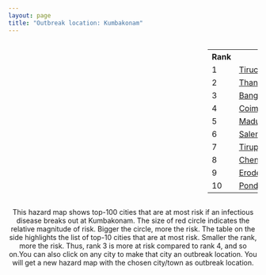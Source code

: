 ```yaml
---
layout: page
title: "Outbreak location: Kumbakonam"
---
```

<div style="width: 100%; overflow: auto;">
<div style="width: 75%; float: left;">
<div id="mapid">
<script src="https://buda-magenta.github.io/hazard_map/load_map.js"></script>

<script>
var marker_outbreak = L.marker([10.964555, 79.371730],{"autoPan": true}).addTo(map); marker_outbreak.bindTooltip("Kumbakonam").openTooltip();

var circle_1 = L.circle([10.804973, 78.687030], {"pane": "markerPane", "color": "red", "fill": true, "fillOpacity": 0.2, "fillRule": "evenodd", "lineCap": "round", "lineJoin": "round", "opacity": 1.0, "radius": 140418, "stroke": true, "weight": 3}).addTo(map);
circle_1.bindTooltip("Tiruchirappalli<br>rank: 1<br>hazard index: 0.140418")
circle_1.bindPopup('<a href="https://buda-magenta.github.io/hazard_map/Tiruchirappalli">Tiruchirappalli</a>')

var circle_2 = L.circle([10.786027, 79.138150], {"pane": "markerPane", "color": "red", "fill": true, "fillOpacity": 0.2, "fillRule": "evenodd", "lineCap": "round", "lineJoin": "round", "opacity": 1.0, "radius": 58144, "stroke": true, "weight": 3}).addTo(map);
circle_2.bindTooltip("Thanjavur<br>rank: 2<br>hazard index: 0.058145")
circle_2.bindPopup('<a href="https://buda-magenta.github.io/hazard_map/Thanjavur">Thanjavur</a>')

var circle_3 = L.circle([12.979120, 77.591300], {"pane": "markerPane", "color": "red", "fill": true, "fillOpacity": 0.2, "fillRule": "evenodd", "lineCap": "round", "lineJoin": "round", "opacity": 1.0, "radius": 39843, "stroke": true, "weight": 3}).addTo(map);
circle_3.bindTooltip("Bangalore<br>rank: 3<br>hazard index: 0.039844")
circle_3.bindPopup('<a href="https://buda-magenta.github.io/hazard_map/Bangalore">Bangalore</a>')

var circle_4 = L.circle([11.001812, 76.962843], {"pane": "markerPane", "color": "red", "fill": true, "fillOpacity": 0.2, "fillRule": "evenodd", "lineCap": "round", "lineJoin": "round", "opacity": 1.0, "radius": 26845, "stroke": true, "weight": 3}).addTo(map);
circle_4.bindTooltip("Coimbatore<br>rank: 4<br>hazard index: 0.026846")
circle_4.bindPopup('<a href="https://buda-magenta.github.io/hazard_map/Coimbatore">Coimbatore</a>')

var circle_5 = L.circle([9.926115, 78.114098], {"pane": "markerPane", "color": "red", "fill": true, "fillOpacity": 0.2, "fillRule": "evenodd", "lineCap": "round", "lineJoin": "round", "opacity": 1.0, "radius": 20924, "stroke": true, "weight": 3}).addTo(map);
circle_5.bindTooltip("Madurai<br>rank: 5<br>hazard index: 0.020925")
circle_5.bindPopup('<a href="https://buda-magenta.github.io/hazard_map/Madurai">Madurai</a>')

var circle_6 = L.circle([11.664300, 78.146000], {"pane": "markerPane", "color": "red", "fill": true, "fillOpacity": 0.2, "fillRule": "evenodd", "lineCap": "round", "lineJoin": "round", "opacity": 1.0, "radius": 18842, "stroke": true, "weight": 3}).addTo(map);
circle_6.bindTooltip("Salem<br>rank: 6<br>hazard index: 0.018843")
circle_6.bindPopup('<a href="https://buda-magenta.github.io/hazard_map/Salem">Salem</a>')

var circle_7 = L.circle([11.101781, 77.345192], {"pane": "markerPane", "color": "red", "fill": true, "fillOpacity": 0.2, "fillRule": "evenodd", "lineCap": "round", "lineJoin": "round", "opacity": 1.0, "radius": 11243, "stroke": true, "weight": 3}).addTo(map);
circle_7.bindTooltip("Tiruppur<br>rank: 7<br>hazard index: 0.011243")
circle_7.bindPopup('<a href="https://buda-magenta.github.io/hazard_map/Tiruppur">Tiruppur</a>')

var circle_8 = L.circle([13.083694, 80.270186], {"pane": "markerPane", "color": "red", "fill": true, "fillOpacity": 0.2, "fillRule": "evenodd", "lineCap": "round", "lineJoin": "round", "opacity": 1.0, "radius": 7844, "stroke": true, "weight": 3}).addTo(map);
circle_8.bindTooltip("Chennai<br>rank: 8<br>hazard index: 0.007845")
circle_8.bindPopup('<a href="https://buda-magenta.github.io/hazard_map/Chennai">Chennai</a>')

var circle_9 = L.circle([11.369204, 77.676627], {"pane": "markerPane", "color": "red", "fill": true, "fillOpacity": 0.2, "fillRule": "evenodd", "lineCap": "round", "lineJoin": "round", "opacity": 1.0, "radius": 7528, "stroke": true, "weight": 3}).addTo(map);
circle_9.bindTooltip("Erode<br>rank: 9<br>hazard index: 0.007528")
circle_9.bindPopup('<a href="https://buda-magenta.github.io/hazard_map/Erode">Erode</a>')

var circle_10 = L.circle([10.915649, 79.806949], {"pane": "markerPane", "color": "red", "fill": true, "fillOpacity": 0.2, "fillRule": "evenodd", "lineCap": "round", "lineJoin": "round", "opacity": 1.0, "radius": 5492, "stroke": true, "weight": 3}).addTo(map);
circle_10.bindTooltip("Pondicherry<br>rank: 10<br>hazard index: 0.005493")
circle_10.bindPopup('<a href="https://buda-magenta.github.io/hazard_map/Pondicherry">Pondicherry</a>')

var circle_11 = L.circle([11.715950, 79.767053], {"pane": "markerPane", "color": "red", "fill": true, "fillOpacity": 0.2, "fillRule": "evenodd", "lineCap": "round", "lineJoin": "round", "opacity": 1.0, "radius": 5006, "stroke": true, "weight": 3}).addTo(map);
circle_11.bindTooltip("Cuddalore Port<br>rank: 11<br>hazard index: 0.005006")
circle_11.bindPopup('<a href="https://buda-magenta.github.io/hazard_map/Cuddalore_Port">Cuddalore Port</a>')

var circle_12 = L.circle([10.805628, 79.824660], {"pane": "markerPane", "color": "red", "fill": true, "fillOpacity": 0.2, "fillRule": "evenodd", "lineCap": "round", "lineJoin": "round", "opacity": 1.0, "radius": 4293, "stroke": true, "weight": 3}).addTo(map);
circle_12.bindTooltip("Nagapattinam<br>rank: 12<br>hazard index: 0.004293")
circle_12.bindPopup('<a href="https://buda-magenta.github.io/hazard_map/Nagapattinam">Nagapattinam</a>')

var circle_13 = L.circle([10.330330, 78.067398], {"pane": "markerPane", "color": "red", "fill": true, "fillOpacity": 0.2, "fillRule": "evenodd", "lineCap": "round", "lineJoin": "round", "opacity": 1.0, "radius": 4264, "stroke": true, "weight": 3}).addTo(map);
circle_13.bindTooltip("Dindigul<br>rank: 13<br>hazard index: 0.004264")
circle_13.bindPopup('<a href="https://buda-magenta.github.io/hazard_map/Dindigul">Dindigul</a>')

var circle_14 = L.circle([12.305183, 76.655361], {"pane": "markerPane", "color": "red", "fill": true, "fillOpacity": 0.2, "fillRule": "evenodd", "lineCap": "round", "lineJoin": "round", "opacity": 1.0, "radius": 4196, "stroke": true, "weight": 3}).addTo(map);
circle_14.bindTooltip("Mysore<br>rank: 14<br>hazard index: 0.004196")
circle_14.bindPopup('<a href="https://buda-magenta.github.io/hazard_map/Mysore">Mysore</a>')

var circle_15 = L.circle([12.227213, 79.070156], {"pane": "markerPane", "color": "red", "fill": true, "fillOpacity": 0.2, "fillRule": "evenodd", "lineCap": "round", "lineJoin": "round", "opacity": 1.0, "radius": 3244, "stroke": true, "weight": 3}).addTo(map);
circle_15.bindTooltip("Tiruvannamalai<br>rank: 15<br>hazard index: 0.003245")
circle_15.bindPopup('<a href="https://buda-magenta.github.io/hazard_map/Tiruvannamalai">Tiruvannamalai</a>')

var circle_16 = L.circle([10.044512, 78.743363], {"pane": "markerPane", "color": "red", "fill": true, "fillOpacity": 0.2, "fillRule": "evenodd", "lineCap": "round", "lineJoin": "round", "opacity": 1.0, "radius": 3228, "stroke": true, "weight": 3}).addTo(map);
circle_16.bindTooltip("Karaikkudi<br>rank: 16<br>hazard index: 0.003228")
circle_16.bindPopup('<a href="https://buda-magenta.github.io/hazard_map/Karaikkudi">Karaikkudi</a>')

var circle_17 = L.circle([10.500000, 78.833333], {"pane": "markerPane", "color": "red", "fill": true, "fillOpacity": 0.2, "fillRule": "evenodd", "lineCap": "round", "lineJoin": "round", "opacity": 1.0, "radius": 2570, "stroke": true, "weight": 3}).addTo(map);
circle_17.bindTooltip("Pudukkottai<br>rank: 17<br>hazard index: 0.002571")
circle_17.bindPopup('<a href="https://buda-magenta.github.io/hazard_map/Pudukkottai">Pudukkottai</a>')

var circle_18 = L.circle([8.701220, 77.579269], {"pane": "markerPane", "color": "red", "fill": true, "fillOpacity": 0.2, "fillRule": "evenodd", "lineCap": "round", "lineJoin": "round", "opacity": 1.0, "radius": 1337, "stroke": true, "weight": 3}).addTo(map);
circle_18.bindTooltip("Tirunelveli<br>rank: 18<br>hazard index: 0.001338")
circle_18.bindPopup('<a href="https://buda-magenta.github.io/hazard_map/Tirunelveli">Tirunelveli</a>')

var circle_19 = L.circle([10.346837, 78.654771], {"pane": "markerPane", "color": "red", "fill": true, "fillOpacity": 0.2, "fillRule": "evenodd", "lineCap": "round", "lineJoin": "round", "opacity": 1.0, "radius": 1310, "stroke": true, "weight": 3}).addTo(map);
circle_19.bindTooltip("Neiveli<br>rank: 19<br>hazard index: 0.001311")
circle_19.bindPopup('<a href="https://buda-magenta.github.io/hazard_map/Neiveli">Neiveli</a>')

var circle_20 = L.circle([13.631637, 79.423171], {"pane": "markerPane", "color": "red", "fill": true, "fillOpacity": 0.2, "fillRule": "evenodd", "lineCap": "round", "lineJoin": "round", "opacity": 1.0, "radius": 1286, "stroke": true, "weight": 3}).addTo(map);
circle_20.bindTooltip("Tirupati<br>rank: 20<br>hazard index: 0.001287")
circle_20.bindPopup('<a href="https://buda-magenta.github.io/hazard_map/Tirupati">Tirupati</a>')

var circle_21 = L.circle([10.525626, 76.213254], {"pane": "markerPane", "color": "red", "fill": true, "fillOpacity": 0.2, "fillRule": "evenodd", "lineCap": "round", "lineJoin": "round", "opacity": 1.0, "radius": 1025, "stroke": true, "weight": 3}).addTo(map);
circle_21.bindTooltip("Thrissur<br>rank: 21<br>hazard index: 0.001025")
circle_21.bindPopup('<a href="https://buda-magenta.github.io/hazard_map/Thrissur">Thrissur</a>')

var circle_22 = L.circle([13.340077, 77.100621], {"pane": "markerPane", "color": "red", "fill": true, "fillOpacity": 0.2, "fillRule": "evenodd", "lineCap": "round", "lineJoin": "round", "opacity": 1.0, "radius": 1018, "stroke": true, "weight": 3}).addTo(map);
circle_22.bindTooltip("Tumkur<br>rank: 22<br>hazard index: 0.001018")
circle_22.bindPopup('<a href="https://buda-magenta.github.io/hazard_map/Tumkur">Tumkur</a>')

var circle_23 = L.circle([10.787898, 76.474087], {"pane": "markerPane", "color": "red", "fill": true, "fillOpacity": 0.2, "fillRule": "evenodd", "lineCap": "round", "lineJoin": "round", "opacity": 1.0, "radius": 938, "stroke": true, "weight": 3}).addTo(map);
circle_23.bindTooltip("Palakkad<br>rank: 23<br>hazard index: 0.000939")
circle_23.bindPopup('<a href="https://buda-magenta.github.io/hazard_map/Palakkad">Palakkad</a>')

var circle_24 = L.circle([12.794811, 79.000641], {"pane": "markerPane", "color": "red", "fill": true, "fillOpacity": 0.2, "fillRule": "evenodd", "lineCap": "round", "lineJoin": "round", "opacity": 1.0, "radius": 833, "stroke": true, "weight": 3}).addTo(map);
circle_24.bindTooltip("Vellore<br>rank: 24<br>hazard index: 0.000833")
circle_24.bindPopup('<a href="https://buda-magenta.github.io/hazard_map/Vellore">Vellore</a>')

var circle_25 = L.circle([28.651718, 77.221939], {"pane": "markerPane", "color": "red", "fill": true, "fillOpacity": 0.2, "fillRule": "evenodd", "lineCap": "round", "lineJoin": "round", "opacity": 1.0, "radius": 814, "stroke": true, "weight": 3}).addTo(map);
circle_25.bindTooltip("Delhi<br>rank: 25<br>hazard index: 0.000814")
circle_25.bindPopup('<a href="https://buda-magenta.github.io/hazard_map/Delhi">Delhi</a>')

var circle_26 = L.circle([11.258608, 75.778874], {"pane": "markerPane", "color": "red", "fill": true, "fillOpacity": 0.2, "fillRule": "evenodd", "lineCap": "round", "lineJoin": "round", "opacity": 1.0, "radius": 714, "stroke": true, "weight": 3}).addTo(map);
circle_26.bindTooltip("Kozhikode<br>rank: 26<br>hazard index: 0.000715")
circle_26.bindPopup('<a href="https://buda-magenta.github.io/hazard_map/Kozhikode">Kozhikode</a>')

var circle_27 = L.circle([9.403158, 77.518264], {"pane": "markerPane", "color": "red", "fill": true, "fillOpacity": 0.2, "fillRule": "evenodd", "lineCap": "round", "lineJoin": "round", "opacity": 1.0, "radius": 703, "stroke": true, "weight": 3}).addTo(map);
circle_27.bindTooltip("Rajapalayam<br>rank: 27<br>hazard index: 0.000703")
circle_27.bindPopup('<a href="https://buda-magenta.github.io/hazard_map/Rajapalayam">Rajapalayam</a>')

var circle_28 = L.circle([19.075990, 72.877393], {"pane": "markerPane", "color": "red", "fill": true, "fillOpacity": 0.2, "fillRule": "evenodd", "lineCap": "round", "lineJoin": "round", "opacity": 1.0, "radius": 674, "stroke": true, "weight": 3}).addTo(map);
circle_28.bindTooltip("Mumbai<br>rank: 28<br>hazard index: 0.000674")
circle_28.bindPopup('<a href="https://buda-magenta.github.io/hazard_map/Mumbai">Mumbai</a>')

var circle_29 = L.circle([12.523889, 76.896196], {"pane": "markerPane", "color": "red", "fill": true, "fillOpacity": 0.2, "fillRule": "evenodd", "lineCap": "round", "lineJoin": "round", "opacity": 1.0, "radius": 651, "stroke": true, "weight": 3}).addTo(map);
circle_29.bindTooltip("Mandya<br>rank: 29<br>hazard index: 0.000651")
circle_29.bindPopup('<a href="https://buda-magenta.github.io/hazard_map/Mandya">Mandya</a>')

var circle_30 = L.circle([8.576971, 77.050125], {"pane": "markerPane", "color": "red", "fill": true, "fillOpacity": 0.2, "fillRule": "evenodd", "lineCap": "round", "lineJoin": "round", "opacity": 1.0, "radius": 642, "stroke": true, "weight": 3}).addTo(map);
circle_30.bindTooltip("Thiruvananthapuram<br>rank: 30<br>hazard index: 0.000643")
circle_30.bindPopup('<a href="https://buda-magenta.github.io/hazard_map/Thiruvananthapuram">Thiruvananthapuram</a>')

var circle_31 = L.circle([17.388786, 78.461065], {"pane": "markerPane", "color": "red", "fill": true, "fillOpacity": 0.2, "fillRule": "evenodd", "lineCap": "round", "lineJoin": "round", "opacity": 1.0, "radius": 594, "stroke": true, "weight": 3}).addTo(map);
circle_31.bindTooltip("Hyderabad<br>rank: 31<br>hazard index: 0.000595")
circle_31.bindPopup('<a href="https://buda-magenta.github.io/hazard_map/Hyderabad">Hyderabad</a>')

var circle_32 = L.circle([12.732884, 77.830948], {"pane": "markerPane", "color": "red", "fill": true, "fillOpacity": 0.2, "fillRule": "evenodd", "lineCap": "round", "lineJoin": "round", "opacity": 1.0, "radius": 552, "stroke": true, "weight": 3}).addTo(map);
circle_32.bindTooltip("Hosur<br>rank: 32<br>hazard index: 0.000552")
circle_32.bindPopup('<a href="https://buda-magenta.github.io/hazard_map/Hosur">Hosur</a>')

var circle_33 = L.circle([12.955100, 78.269900], {"pane": "markerPane", "color": "red", "fill": true, "fillOpacity": 0.2, "fillRule": "evenodd", "lineCap": "round", "lineJoin": "round", "opacity": 1.0, "radius": 506, "stroke": true, "weight": 3}).addTo(map);
circle_33.bindTooltip("Robertson Pet<br>rank: 33<br>hazard index: 0.000506")
circle_33.bindPopup('<a href="https://buda-magenta.github.io/hazard_map/Robertson_Pet">Robertson Pet</a>')

var circle_34 = L.circle([22.541418, 88.357691], {"pane": "markerPane", "color": "red", "fill": true, "fillOpacity": 0.2, "fillRule": "evenodd", "lineCap": "round", "lineJoin": "round", "opacity": 1.0, "radius": 403, "stroke": true, "weight": 3}).addTo(map);
circle_34.bindTooltip("Kolkata<br>rank: 34<br>hazard index: 0.000404")
circle_34.bindPopup('<a href="https://buda-magenta.github.io/hazard_map/Kolkata">Kolkata</a>')

var circle_35 = L.circle([8.805260, 78.145274], {"pane": "markerPane", "color": "red", "fill": true, "fillOpacity": 0.2, "fillRule": "evenodd", "lineCap": "round", "lineJoin": "round", "opacity": 1.0, "radius": 389, "stroke": true, "weight": 3}).addTo(map);
circle_35.bindTooltip("Thoothukudi<br>rank: 35<br>hazard index: 0.000389")
circle_35.bindPopup('<a href="https://buda-magenta.github.io/hazard_map/Thoothukudi">Thoothukudi</a>')

var circle_36 = L.circle([18.521428, 73.854454], {"pane": "markerPane", "color": "red", "fill": true, "fillOpacity": 0.2, "fillRule": "evenodd", "lineCap": "round", "lineJoin": "round", "opacity": 1.0, "radius": 315, "stroke": true, "weight": 3}).addTo(map);
circle_36.bindTooltip("Pune<br>rank: 36<br>hazard index: 0.000316")
circle_36.bindPopup('<a href="https://buda-magenta.github.io/hazard_map/Pune">Pune</a>')

var circle_37 = L.circle([9.931308, 76.267414], {"pane": "markerPane", "color": "red", "fill": true, "fillOpacity": 0.2, "fillRule": "evenodd", "lineCap": "round", "lineJoin": "round", "opacity": 1.0, "radius": 297, "stroke": true, "weight": 3}).addTo(map);
circle_37.bindTooltip("Kochi<br>rank: 37<br>hazard index: 0.000298")
circle_37.bindPopup('<a href="https://buda-magenta.github.io/hazard_map/Kochi">Kochi</a>')

var circle_38 = L.circle([13.137000, 78.133961], {"pane": "markerPane", "color": "red", "fill": true, "fillOpacity": 0.2, "fillRule": "evenodd", "lineCap": "round", "lineJoin": "round", "opacity": 1.0, "radius": 261, "stroke": true, "weight": 3}).addTo(map);
circle_38.bindTooltip("Kolar<br>rank: 38<br>hazard index: 0.000261")
circle_38.bindPopup('<a href="https://buda-magenta.github.io/hazard_map/Kolar">Kolar</a>')

var circle_39 = L.circle([12.869810, 74.843008], {"pane": "markerPane", "color": "red", "fill": true, "fillOpacity": 0.2, "fillRule": "evenodd", "lineCap": "round", "lineJoin": "round", "opacity": 1.0, "radius": 257, "stroke": true, "weight": 3}).addTo(map);
circle_39.bindTooltip("Mangalore<br>rank: 39<br>hazard index: 0.000257")
circle_39.bindPopup('<a href="https://buda-magenta.github.io/hazard_map/Mangalore">Mangalore</a>')

var circle_40 = L.circle([8.188047, 77.429049], {"pane": "markerPane", "color": "red", "fill": true, "fillOpacity": 0.2, "fillRule": "evenodd", "lineCap": "round", "lineJoin": "round", "opacity": 1.0, "radius": 242, "stroke": true, "weight": 3}).addTo(map);
circle_40.bindTooltip("Nagercoil<br>rank: 40<br>hazard index: 0.000242")
circle_40.bindPopup('<a href="https://buda-magenta.github.io/hazard_map/Nagercoil">Nagercoil</a>')

var circle_41 = L.circle([13.007082, 76.099270], {"pane": "markerPane", "color": "red", "fill": true, "fillOpacity": 0.2, "fillRule": "evenodd", "lineCap": "round", "lineJoin": "round", "opacity": 1.0, "radius": 233, "stroke": true, "weight": 3}).addTo(map);
circle_41.bindTooltip("Hassan<br>rank: 41<br>hazard index: 0.000234")
circle_41.bindPopup('<a href="https://buda-magenta.github.io/hazard_map/Hassan">Hassan</a>')

var circle_42 = L.circle([14.466127, 75.920636], {"pane": "markerPane", "color": "red", "fill": true, "fillOpacity": 0.2, "fillRule": "evenodd", "lineCap": "round", "lineJoin": "round", "opacity": 1.0, "radius": 233, "stroke": true, "weight": 3}).addTo(map);
circle_42.bindTooltip("Davanagere<br>rank: 42<br>hazard index: 0.000234")
circle_42.bindPopup('<a href="https://buda-magenta.github.io/hazard_map/Davanagere">Davanagere</a>')

var circle_43 = L.circle([13.932609, 75.574978], {"pane": "markerPane", "color": "red", "fill": true, "fillOpacity": 0.2, "fillRule": "evenodd", "lineCap": "round", "lineJoin": "round", "opacity": 1.0, "radius": 214, "stroke": true, "weight": 3}).addTo(map);
circle_43.bindTooltip("Shimoga<br>rank: 43<br>hazard index: 0.000215")
circle_43.bindPopup('<a href="https://buda-magenta.github.io/hazard_map/Shimoga">Shimoga</a>')

var circle_44 = L.circle([23.021624, 72.579707], {"pane": "markerPane", "color": "red", "fill": true, "fillOpacity": 0.2, "fillRule": "evenodd", "lineCap": "round", "lineJoin": "round", "opacity": 1.0, "radius": 211, "stroke": true, "weight": 3}).addTo(map);
circle_44.bindTooltip("Ahmedabad<br>rank: 44<br>hazard index: 0.000212")
circle_44.bindPopup('<a href="https://buda-magenta.github.io/hazard_map/Ahmedabad">Ahmedabad</a>')

var circle_45 = L.circle([9.500665, 76.412414], {"pane": "markerPane", "color": "red", "fill": true, "fillOpacity": 0.2, "fillRule": "evenodd", "lineCap": "round", "lineJoin": "round", "opacity": 1.0, "radius": 208, "stroke": true, "weight": 3}).addTo(map);
circle_45.bindTooltip("Alappuzha<br>rank: 45<br>hazard index: 0.000209")
circle_45.bindPopup('<a href="https://buda-magenta.github.io/hazard_map/Alappuzha">Alappuzha</a>')

var circle_46 = L.circle([8.887951, 76.595501], {"pane": "markerPane", "color": "red", "fill": true, "fillOpacity": 0.2, "fillRule": "evenodd", "lineCap": "round", "lineJoin": "round", "opacity": 1.0, "radius": 203, "stroke": true, "weight": 3}).addTo(map);
circle_46.bindTooltip("Kollam<br>rank: 46<br>hazard index: 0.000203")
circle_46.bindPopup('<a href="https://buda-magenta.github.io/hazard_map/Kollam">Kollam</a>')

var circle_47 = L.circle([15.351838, 75.137985], {"pane": "markerPane", "color": "red", "fill": true, "fillOpacity": 0.2, "fillRule": "evenodd", "lineCap": "round", "lineJoin": "round", "opacity": 1.0, "radius": 182, "stroke": true, "weight": 3}).addTo(map);
circle_47.bindTooltip("Hubli<br>rank: 47<br>hazard index: 0.000183")
circle_47.bindPopup('<a href="https://buda-magenta.github.io/hazard_map/Hubli">Hubli</a>')

var circle_48 = L.circle([16.508759, 80.618510], {"pane": "markerPane", "color": "red", "fill": true, "fillOpacity": 0.2, "fillRule": "evenodd", "lineCap": "round", "lineJoin": "round", "opacity": 1.0, "radius": 178, "stroke": true, "weight": 3}).addTo(map);
circle_48.bindTooltip("Vijayawada<br>rank: 48<br>hazard index: 0.000179")
circle_48.bindPopup('<a href="https://buda-magenta.github.io/hazard_map/Vijayawada">Vijayawada</a>')

var circle_49 = L.circle([17.723128, 83.301284], {"pane": "markerPane", "color": "red", "fill": true, "fillOpacity": 0.2, "fillRule": "evenodd", "lineCap": "round", "lineJoin": "round", "opacity": 1.0, "radius": 177, "stroke": true, "weight": 3}).addTo(map);
circle_49.bindTooltip("Visakhapatnam<br>rank: 49<br>hazard index: 0.000177")
circle_49.bindPopup('<a href="https://buda-magenta.github.io/hazard_map/Visakhapatnam">Visakhapatnam</a>')

var circle_50 = L.circle([14.654623, 77.556260], {"pane": "markerPane", "color": "red", "fill": true, "fillOpacity": 0.2, "fillRule": "evenodd", "lineCap": "round", "lineJoin": "round", "opacity": 1.0, "radius": 173, "stroke": true, "weight": 3}).addTo(map);
circle_50.bindTooltip("Anantapur<br>rank: 50<br>hazard index: 0.000173")
circle_50.bindPopup('<a href="https://buda-magenta.github.io/hazard_map/Anantapur">Anantapur</a>')

var circle_51 = L.circle([15.398403, 73.812918], {"pane": "markerPane", "color": "red", "fill": true, "fillOpacity": 0.2, "fillRule": "evenodd", "lineCap": "round", "lineJoin": "round", "opacity": 1.0, "radius": 161, "stroke": true, "weight": 3}).addTo(map);
circle_51.bindTooltip("Vasco Da Gama<br>rank: 51<br>hazard index: 0.000162")
circle_51.bindPopup('<a href="https://buda-magenta.github.io/hazard_map/Vasco_Da_Gama">Vasco Da Gama</a>')

var circle_52 = L.circle([20.266777, 85.843559], {"pane": "markerPane", "color": "red", "fill": true, "fillOpacity": 0.2, "fillRule": "evenodd", "lineCap": "round", "lineJoin": "round", "opacity": 1.0, "radius": 159, "stroke": true, "weight": 3}).addTo(map);
circle_52.bindTooltip("Bhubaneswar<br>rank: 52<br>hazard index: 0.000159")
circle_52.bindPopup('<a href="https://buda-magenta.github.io/hazard_map/Bhubaneswar">Bhubaneswar</a>')

var circle_53 = L.circle([11.876225, 75.373804], {"pane": "markerPane", "color": "red", "fill": true, "fillOpacity": 0.2, "fillRule": "evenodd", "lineCap": "round", "lineJoin": "round", "opacity": 1.0, "radius": 130, "stroke": true, "weight": 3}).addTo(map);
circle_53.bindTooltip("Kannur<br>rank: 53<br>hazard index: 0.000130")
circle_53.bindPopup('<a href="https://buda-magenta.github.io/hazard_map/Kannur">Kannur</a>')

var circle_54 = L.circle([12.792907, 78.699917], {"pane": "markerPane", "color": "red", "fill": true, "fillOpacity": 0.2, "fillRule": "evenodd", "lineCap": "round", "lineJoin": "round", "opacity": 1.0, "radius": 128, "stroke": true, "weight": 3}).addTo(map);
circle_54.bindTooltip("Ambur<br>rank: 54<br>hazard index: 0.000129")
circle_54.bindPopup('<a href="https://buda-magenta.github.io/hazard_map/Ambur">Ambur</a>')

var circle_55 = L.circle([13.826383, 77.493772], {"pane": "markerPane", "color": "red", "fill": true, "fillOpacity": 0.2, "fillRule": "evenodd", "lineCap": "round", "lineJoin": "round", "opacity": 1.0, "radius": 117, "stroke": true, "weight": 3}).addTo(map);
circle_55.bindTooltip("Hindupur<br>rank: 55<br>hazard index: 0.000117")
circle_55.bindPopup('<a href="https://buda-magenta.github.io/hazard_map/Hindupur">Hindupur</a>')

var circle_56 = L.circle([13.160105, 79.155551], {"pane": "markerPane", "color": "red", "fill": true, "fillOpacity": 0.2, "fillRule": "evenodd", "lineCap": "round", "lineJoin": "round", "opacity": 1.0, "radius": 115, "stroke": true, "weight": 3}).addTo(map);
circle_56.bindTooltip("Chittoor<br>rank: 56<br>hazard index: 0.000116")
circle_56.bindPopup('<a href="https://buda-magenta.github.io/hazard_map/Chittoor">Chittoor</a>')

var circle_57 = L.circle([17.849907, 75.276320], {"pane": "markerPane", "color": "red", "fill": true, "fillOpacity": 0.2, "fillRule": "evenodd", "lineCap": "round", "lineJoin": "round", "opacity": 1.0, "radius": 112, "stroke": true, "weight": 3}).addTo(map);
circle_57.bindTooltip("Solapur<br>rank: 57<br>hazard index: 0.000113")
circle_57.bindPopup('<a href="https://buda-magenta.github.io/hazard_map/Solapur">Solapur</a>')

var circle_58 = L.circle([13.125476, 80.094090], {"pane": "markerPane", "color": "red", "fill": true, "fillOpacity": 0.2, "fillRule": "evenodd", "lineCap": "round", "lineJoin": "round", "opacity": 1.0, "radius": 112, "stroke": true, "weight": 3}).addTo(map);
circle_58.bindTooltip("Avadi<br>rank: 58<br>hazard index: 0.000112")
circle_58.bindPopup('<a href="https://buda-magenta.github.io/hazard_map/Avadi">Avadi</a>')

var circle_59 = L.circle([13.156387, 80.300528], {"pane": "markerPane", "color": "red", "fill": true, "fillOpacity": 0.2, "fillRule": "evenodd", "lineCap": "round", "lineJoin": "round", "opacity": 1.0, "radius": 106, "stroke": true, "weight": 3}).addTo(map);
circle_59.bindTooltip("Tiruvottiyur<br>rank: 59<br>hazard index: 0.000107")
circle_59.bindPopup('<a href="https://buda-magenta.github.io/hazard_map/Tiruvottiyur">Tiruvottiyur</a>')

var circle_60 = L.circle([21.149813, 79.082056], {"pane": "markerPane", "color": "red", "fill": true, "fillOpacity": 0.2, "fillRule": "evenodd", "lineCap": "round", "lineJoin": "round", "opacity": 1.0, "radius": 105, "stroke": true, "weight": 3}).addTo(map);
circle_60.bindTooltip("Nagpur<br>rank: 60<br>hazard index: 0.000106")
circle_60.bindPopup('<a href="https://buda-magenta.github.io/hazard_map/Nagpur">Nagpur</a>')

var circle_61 = L.circle([14.226644, 76.400512], {"pane": "markerPane", "color": "red", "fill": true, "fillOpacity": 0.2, "fillRule": "evenodd", "lineCap": "round", "lineJoin": "round", "opacity": 1.0, "radius": 105, "stroke": true, "weight": 3}).addTo(map);
circle_61.bindTooltip("Chitradurga<br>rank: 61<br>hazard index: 0.000106")
circle_61.bindPopup('<a href="https://buda-magenta.github.io/hazard_map/Chitradurga">Chitradurga</a>')

var circle_62 = L.circle([14.422347, 77.720069], {"pane": "markerPane", "color": "red", "fill": true, "fillOpacity": 0.2, "fillRule": "evenodd", "lineCap": "round", "lineJoin": "round", "opacity": 1.0, "radius": 103, "stroke": true, "weight": 3}).addTo(map);
circle_62.bindTooltip("Dharmavaram<br>rank: 62<br>hazard index: 0.000103")
circle_62.bindPopup('<a href="https://buda-magenta.github.io/hazard_map/Dharmavaram">Dharmavaram</a>')

var circle_63 = L.circle([20.166670, 79.172114], {"pane": "markerPane", "color": "red", "fill": true, "fillOpacity": 0.2, "fillRule": "evenodd", "lineCap": "round", "lineJoin": "round", "opacity": 1.0, "radius": 100, "stroke": true, "weight": 3}).addTo(map);
circle_63.bindTooltip("Bhadravati<br>rank: 63<br>hazard index: 0.000100")
circle_63.bindPopup('<a href="https://buda-magenta.github.io/hazard_map/Bhadravati">Bhadravati</a>')

var circle_64 = L.circle([17.166667, 77.083333], {"pane": "markerPane", "color": "red", "fill": true, "fillOpacity": 0.2, "fillRule": "evenodd", "lineCap": "round", "lineJoin": "round", "opacity": 1.0, "radius": 96, "stroke": true, "weight": 3}).addTo(map);
circle_64.bindTooltip("Gulbarga<br>rank: 64<br>hazard index: 0.000096")
circle_64.bindPopup('<a href="https://buda-magenta.github.io/hazard_map/Gulbarga">Gulbarga</a>')

var circle_65 = L.circle([26.838100, 80.934600], {"pane": "markerPane", "color": "red", "fill": true, "fillOpacity": 0.2, "fillRule": "evenodd", "lineCap": "round", "lineJoin": "round", "opacity": 1.0, "radius": 95, "stroke": true, "weight": 3}).addTo(map);
circle_65.bindTooltip("Lucknow<br>rank: 65<br>hazard index: 0.000096")
circle_65.bindPopup('<a href="https://buda-magenta.github.io/hazard_map/Lucknow">Lucknow</a>')

var circle_66 = L.circle([26.915458, 75.818982], {"pane": "markerPane", "color": "red", "fill": true, "fillOpacity": 0.2, "fillRule": "evenodd", "lineCap": "round", "lineJoin": "round", "opacity": 1.0, "radius": 92, "stroke": true, "weight": 3}).addTo(map);
circle_66.bindTooltip("Jaipur<br>rank: 66<br>hazard index: 0.000093")
circle_66.bindPopup('<a href="https://buda-magenta.github.io/hazard_map/Jaipur">Jaipur</a>')

var circle_67 = L.circle([26.180598, 91.753943], {"pane": "markerPane", "color": "red", "fill": true, "fillOpacity": 0.2, "fillRule": "evenodd", "lineCap": "round", "lineJoin": "round", "opacity": 1.0, "radius": 84, "stroke": true, "weight": 3}).addTo(map);
circle_67.bindTooltip("Guwahati<br>rank: 67<br>hazard index: 0.000085")
circle_67.bindPopup('<a href="https://buda-magenta.github.io/hazard_map/Guwahati">Guwahati</a>')

var circle_68 = L.circle([25.609324, 85.123525], {"pane": "markerPane", "color": "red", "fill": true, "fillOpacity": 0.2, "fillRule": "evenodd", "lineCap": "round", "lineJoin": "round", "opacity": 1.0, "radius": 84, "stroke": true, "weight": 3}).addTo(map);
circle_68.bindTooltip("Patna<br>rank: 68<br>hazard index: 0.000084")
circle_68.bindPopup('<a href="https://buda-magenta.github.io/hazard_map/Patna">Patna</a>')

var circle_69 = L.circle([13.573260, 78.479146], {"pane": "markerPane", "color": "red", "fill": true, "fillOpacity": 0.2, "fillRule": "evenodd", "lineCap": "round", "lineJoin": "round", "opacity": 1.0, "radius": 74, "stroke": true, "weight": 3}).addTo(map);
circle_69.bindTooltip("Madanapalle<br>rank: 69<br>hazard index: 0.000074")
circle_69.bindPopup('<a href="https://buda-magenta.github.io/hazard_map/Madanapalle">Madanapalle</a>')

var circle_70 = L.circle([12.929903, 80.111823], {"pane": "markerPane", "color": "red", "fill": true, "fillOpacity": 0.2, "fillRule": "evenodd", "lineCap": "round", "lineJoin": "round", "opacity": 1.0, "radius": 68, "stroke": true, "weight": 3}).addTo(map);
circle_70.bindTooltip("Tambaram<br>rank: 70<br>hazard index: 0.000068")
circle_70.bindPopup('<a href="https://buda-magenta.github.io/hazard_map/Tambaram">Tambaram</a>')

var circle_71 = L.circle([22.720362, 75.868200], {"pane": "markerPane", "color": "red", "fill": true, "fillOpacity": 0.2, "fillRule": "evenodd", "lineCap": "round", "lineJoin": "round", "opacity": 1.0, "radius": 67, "stroke": true, "weight": 3}).addTo(map);
circle_71.bindTooltip("Indore<br>rank: 71<br>hazard index: 0.000068")
circle_71.bindPopup('<a href="https://buda-magenta.github.io/hazard_map/Indore">Indore</a>')

var circle_72 = L.circle([25.531031, 78.652689], {"pane": "markerPane", "color": "red", "fill": true, "fillOpacity": 0.2, "fillRule": "evenodd", "lineCap": "round", "lineJoin": "round", "opacity": 1.0, "radius": 65, "stroke": true, "weight": 3}).addTo(map);
circle_72.bindTooltip("Jhansi<br>rank: 72<br>hazard index: 0.000065")
circle_72.bindPopup('<a href="https://buda-magenta.github.io/hazard_map/Jhansi">Jhansi</a>')

var circle_73 = L.circle([23.370035, 85.325013], {"pane": "markerPane", "color": "red", "fill": true, "fillOpacity": 0.2, "fillRule": "evenodd", "lineCap": "round", "lineJoin": "round", "opacity": 1.0, "radius": 63, "stroke": true, "weight": 3}).addTo(map);
circle_73.bindTooltip("Ranchi<br>rank: 73<br>hazard index: 0.000063")
circle_73.bindPopup('<a href="https://buda-magenta.github.io/hazard_map/Ranchi">Ranchi</a>')

var circle_74 = L.circle([14.449372, 79.987376], {"pane": "markerPane", "color": "red", "fill": true, "fillOpacity": 0.2, "fillRule": "evenodd", "lineCap": "round", "lineJoin": "round", "opacity": 1.0, "radius": 60, "stroke": true, "weight": 3}).addTo(map);
circle_74.bindTooltip("Nellore<br>rank: 74<br>hazard index: 0.000061")
circle_74.bindPopup('<a href="https://buda-magenta.github.io/hazard_map/Nellore">Nellore</a>')

var circle_75 = L.circle([15.143395, 76.919388], {"pane": "markerPane", "color": "red", "fill": true, "fillOpacity": 0.2, "fillRule": "evenodd", "lineCap": "round", "lineJoin": "round", "opacity": 1.0, "radius": 54, "stroke": true, "weight": 3}).addTo(map);
circle_75.bindTooltip("Bellary<br>rank: 75<br>hazard index: 0.000055")
circle_75.bindPopup('<a href="https://buda-magenta.github.io/hazard_map/Bellary">Bellary</a>')

var circle_76 = L.circle([15.857267, 74.506934], {"pane": "markerPane", "color": "red", "fill": true, "fillOpacity": 0.2, "fillRule": "evenodd", "lineCap": "round", "lineJoin": "round", "opacity": 1.0, "radius": 53, "stroke": true, "weight": 3}).addTo(map);
circle_76.bindTooltip("Belgaum<br>rank: 76<br>hazard index: 0.000053")
circle_76.bindPopup('<a href="https://buda-magenta.github.io/hazard_map/Belgaum">Belgaum</a>')

var circle_77 = L.circle([14.625888, 75.635724], {"pane": "markerPane", "color": "red", "fill": true, "fillOpacity": 0.2, "fillRule": "evenodd", "lineCap": "round", "lineJoin": "round", "opacity": 1.0, "radius": 47, "stroke": true, "weight": 3}).addTo(map);
circle_77.bindTooltip("Ranibennur<br>rank: 77<br>hazard index: 0.000048")
circle_77.bindPopup('<a href="https://buda-magenta.github.io/hazard_map/Ranibennur">Ranibennur</a>')

var circle_78 = L.circle([12.989816, 80.100987], {"pane": "markerPane", "color": "red", "fill": true, "fillOpacity": 0.2, "fillRule": "evenodd", "lineCap": "round", "lineJoin": "round", "opacity": 1.0, "radius": 47, "stroke": true, "weight": 3}).addTo(map);
circle_78.bindTooltip("Pallavaram<br>rank: 78<br>hazard index: 0.000047")
circle_78.bindPopup('<a href="https://buda-magenta.github.io/hazard_map/Pallavaram">Pallavaram</a>')

var circle_79 = L.circle([21.170200, 72.831100], {"pane": "markerPane", "color": "red", "fill": true, "fillOpacity": 0.2, "fillRule": "evenodd", "lineCap": "round", "lineJoin": "round", "opacity": 1.0, "radius": 45, "stroke": true, "weight": 3}).addTo(map);
circle_79.bindTooltip("Surat<br>rank: 79<br>hazard index: 0.000045")
circle_79.bindPopup('<a href="https://buda-magenta.github.io/hazard_map/Surat">Surat</a>')

var circle_80 = L.circle([16.083333, 77.166667], {"pane": "markerPane", "color": "red", "fill": true, "fillOpacity": 0.2, "fillRule": "evenodd", "lineCap": "round", "lineJoin": "round", "opacity": 1.0, "radius": 42, "stroke": true, "weight": 3}).addTo(map);
circle_80.bindTooltip("Raichur<br>rank: 80<br>hazard index: 0.000043")
circle_80.bindPopup('<a href="https://buda-magenta.github.io/hazard_map/Raichur">Raichur</a>')

var circle_81 = L.circle([17.005045, 81.780473], {"pane": "markerPane", "color": "red", "fill": true, "fillOpacity": 0.2, "fillRule": "evenodd", "lineCap": "round", "lineJoin": "round", "opacity": 1.0, "radius": 39, "stroke": true, "weight": 3}).addTo(map);
circle_81.bindTooltip("Rajahmundry<br>rank: 81<br>hazard index: 0.000040")
circle_81.bindPopup('<a href="https://buda-magenta.github.io/hazard_map/Rajahmundry">Rajahmundry</a>')

var circle_82 = L.circle([30.733442, 76.779714], {"pane": "markerPane", "color": "red", "fill": true, "fillOpacity": 0.2, "fillRule": "evenodd", "lineCap": "round", "lineJoin": "round", "opacity": 1.0, "radius": 38, "stroke": true, "weight": 3}).addTo(map);
circle_82.bindTooltip("Chandigarh<br>rank: 82<br>hazard index: 0.000038")
circle_82.bindPopup('<a href="https://buda-magenta.github.io/hazard_map/Chandigarh">Chandigarh</a>')

var circle_83 = L.circle([19.194329, 72.970178], {"pane": "markerPane", "color": "red", "fill": true, "fillOpacity": 0.2, "fillRule": "evenodd", "lineCap": "round", "lineJoin": "round", "opacity": 1.0, "radius": 37, "stroke": true, "weight": 3}).addTo(map);
circle_83.bindTooltip("Thane<br>rank: 83<br>hazard index: 0.000038")
circle_83.bindPopup('<a href="https://buda-magenta.github.io/hazard_map/Thane">Thane</a>')

var circle_84 = L.circle([18.793568, 80.815939], {"pane": "markerPane", "color": "red", "fill": true, "fillOpacity": 0.2, "fillRule": "evenodd", "lineCap": "round", "lineJoin": "round", "opacity": 1.0, "radius": 37, "stroke": true, "weight": 3}).addTo(map);
circle_84.bindTooltip("Bijapur<br>rank: 84<br>hazard index: 0.000038")
circle_84.bindPopup('<a href="https://buda-magenta.github.io/hazard_map/Bijapur">Bijapur</a>')

var circle_85 = L.circle([16.291519, 80.454159], {"pane": "markerPane", "color": "red", "fill": true, "fillOpacity": 0.2, "fillRule": "evenodd", "lineCap": "round", "lineJoin": "round", "opacity": 1.0, "radius": 37, "stroke": true, "weight": 3}).addTo(map);
circle_85.bindTooltip("Guntur<br>rank: 85<br>hazard index: 0.000037")
circle_85.bindPopup('<a href="https://buda-magenta.github.io/hazard_map/Guntur">Guntur</a>')

var circle_86 = L.circle([15.119651, 77.455290], {"pane": "markerPane", "color": "red", "fill": true, "fillOpacity": 0.2, "fillRule": "evenodd", "lineCap": "round", "lineJoin": "round", "opacity": 1.0, "radius": 37, "stroke": true, "weight": 3}).addTo(map);
circle_86.bindTooltip("Guntakal<br>rank: 86<br>hazard index: 0.000037")
circle_86.bindPopup('<a href="https://buda-magenta.github.io/hazard_map/Guntakal">Guntakal</a>')

var circle_87 = L.circle([26.698885, 88.320030], {"pane": "markerPane", "color": "red", "fill": true, "fillOpacity": 0.2, "fillRule": "evenodd", "lineCap": "round", "lineJoin": "round", "opacity": 1.0, "radius": 35, "stroke": true, "weight": 3}).addTo(map);
circle_87.bindTooltip("Bagdogra<br>rank: 87<br>hazard index: 0.000035")
circle_87.bindPopup('<a href="https://buda-magenta.github.io/hazard_map/Bagdogra">Bagdogra</a>')

var circle_88 = L.circle([15.266493, 76.387230], {"pane": "markerPane", "color": "red", "fill": true, "fillOpacity": 0.2, "fillRule": "evenodd", "lineCap": "round", "lineJoin": "round", "opacity": 1.0, "radius": 34, "stroke": true, "weight": 3}).addTo(map);
circle_88.bindTooltip("Hospet<br>rank: 88<br>hazard index: 0.000034")
circle_88.bindPopup('<a href="https://buda-magenta.github.io/hazard_map/Hospet">Hospet</a>')

var circle_89 = L.circle([25.335649, 83.007629], {"pane": "markerPane", "color": "red", "fill": true, "fillOpacity": 0.2, "fillRule": "evenodd", "lineCap": "round", "lineJoin": "round", "opacity": 1.0, "radius": 29, "stroke": true, "weight": 3}).addTo(map);
circle_89.bindTooltip("Varanasi<br>rank: 89<br>hazard index: 0.000030")
circle_89.bindPopup('<a href="https://buda-magenta.github.io/hazard_map/Varanasi">Varanasi</a>')

var circle_90 = L.circle([23.258486, 77.401989], {"pane": "markerPane", "color": "red", "fill": true, "fillOpacity": 0.2, "fillRule": "evenodd", "lineCap": "round", "lineJoin": "round", "opacity": 1.0, "radius": 27, "stroke": true, "weight": 3}).addTo(map);
circle_90.bindTooltip("Bhopal<br>rank: 90<br>hazard index: 0.000028")
circle_90.bindPopup('<a href="https://buda-magenta.github.io/hazard_map/Bhopal">Bhopal</a>')

var circle_91 = L.circle([11.664535, 92.739045], {"pane": "markerPane", "color": "red", "fill": true, "fillOpacity": 0.2, "fillRule": "evenodd", "lineCap": "round", "lineJoin": "round", "opacity": 1.0, "radius": 27, "stroke": true, "weight": 3}).addTo(map);
circle_91.bindTooltip("Port Blair<br>rank: 91<br>hazard index: 0.000028")
circle_91.bindPopup('<a href="https://buda-magenta.github.io/hazard_map/Port_Blair">Port Blair</a>')

var circle_92 = L.circle([12.836393, 79.705330], {"pane": "markerPane", "color": "red", "fill": true, "fillOpacity": 0.2, "fillRule": "evenodd", "lineCap": "round", "lineJoin": "round", "opacity": 1.0, "radius": 24, "stroke": true, "weight": 3}).addTo(map);
circle_92.bindTooltip("Kanchipuram<br>rank: 92<br>hazard index: 0.000025")
circle_92.bindPopup('<a href="https://buda-magenta.github.io/hazard_map/Kanchipuram">Kanchipuram</a>')

var circle_93 = L.circle([15.426365, 75.630079], {"pane": "markerPane", "color": "red", "fill": true, "fillOpacity": 0.2, "fillRule": "evenodd", "lineCap": "round", "lineJoin": "round", "opacity": 1.0, "radius": 24, "stroke": true, "weight": 3}).addTo(map);
circle_93.bindTooltip("Gadag<br>rank: 93<br>hazard index: 0.000024")
circle_93.bindPopup('<a href="https://buda-magenta.github.io/hazard_map/Gadag">Gadag</a>')

var circle_94 = L.circle([17.910400, 77.519900], {"pane": "markerPane", "color": "red", "fill": true, "fillOpacity": 0.2, "fillRule": "evenodd", "lineCap": "round", "lineJoin": "round", "opacity": 1.0, "radius": 23, "stroke": true, "weight": 3}).addTo(map);
circle_94.bindTooltip("Bidar<br>rank: 94<br>hazard index: 0.000024")
circle_94.bindPopup('<a href="https://buda-magenta.github.io/hazard_map/Bidar">Bidar</a>')

var circle_95 = L.circle([13.318014, 75.773874], {"pane": "markerPane", "color": "red", "fill": true, "fillOpacity": 0.2, "fillRule": "evenodd", "lineCap": "round", "lineJoin": "round", "opacity": 1.0, "radius": 23, "stroke": true, "weight": 3}).addTo(map);
circle_95.bindTooltip("Chikmagalur<br>rank: 95<br>hazard index: 0.000023")
circle_95.bindPopup('<a href="https://buda-magenta.github.io/hazard_map/Chikmagalur">Chikmagalur</a>')

var circle_96 = L.circle([19.807608, 85.825254], {"pane": "markerPane", "color": "red", "fill": true, "fillOpacity": 0.2, "fillRule": "evenodd", "lineCap": "round", "lineJoin": "round", "opacity": 1.0, "radius": 18, "stroke": true, "weight": 3}).addTo(map);
circle_96.bindTooltip("Puri<br>rank: 96<br>hazard index: 0.000018")
circle_96.bindPopup('<a href="https://buda-magenta.github.io/hazard_map/Puri">Puri</a>')

var circle_97 = L.circle([21.237947, 81.633683], {"pane": "markerPane", "color": "red", "fill": true, "fillOpacity": 0.2, "fillRule": "evenodd", "lineCap": "round", "lineJoin": "round", "opacity": 1.0, "radius": 17, "stroke": true, "weight": 3}).addTo(map);
circle_97.bindTooltip("Raipur<br>rank: 97<br>hazard index: 0.000018")
circle_97.bindPopup('<a href="https://buda-magenta.github.io/hazard_map/Raipur">Raipur</a>')

var circle_98 = L.circle([31.634308, 74.873679], {"pane": "markerPane", "color": "red", "fill": true, "fillOpacity": 0.2, "fillRule": "evenodd", "lineCap": "round", "lineJoin": "round", "opacity": 1.0, "radius": 17, "stroke": true, "weight": 3}).addTo(map);
circle_98.bindTooltip("Amritsar<br>rank: 98<br>hazard index: 0.000017")
circle_98.bindPopup('<a href="https://buda-magenta.github.io/hazard_map/Amritsar">Amritsar</a>')

var circle_99 = L.circle([30.325565, 78.043681], {"pane": "markerPane", "color": "red", "fill": true, "fillOpacity": 0.2, "fillRule": "evenodd", "lineCap": "round", "lineJoin": "round", "opacity": 1.0, "radius": 17, "stroke": true, "weight": 3}).addTo(map);
circle_99.bindTooltip("Dehradun<br>rank: 99<br>hazard index: 0.000017")
circle_99.bindPopup('<a href="https://buda-magenta.github.io/hazard_map/Dehradun">Dehradun</a>')

var circle_100 = L.circle([19.169335, 77.311013], {"pane": "markerPane", "color": "red", "fill": true, "fillOpacity": 0.2, "fillRule": "evenodd", "lineCap": "round", "lineJoin": "round", "opacity": 1.0, "radius": 16, "stroke": true, "weight": 3}).addTo(map);
circle_100.bindTooltip("Nanded Waghala<br>rank: 100<br>hazard index: 0.000017")
circle_100.bindPopup('<a href="https://buda-magenta.github.io/hazard_map/Nanded_Waghala">Nanded Waghala</a>')
</script>
</div>
</div>


<div style="width: 20%; float: right;">
<table>
<tr>
<th>Rank</th>
<th>City</th>
</tr>

<tr>
<td>1</td>
<td><a href="https://buda-magenta.github.io/hazard_map/Tiruchirappalli">Tiruchirappalli</a></td>
</tr>

<tr>
<td>2</td>
<td><a href="https://buda-magenta.github.io/hazard_map/Thanjavur">Thanjavur</a></td>
</tr>

<tr>
<td>3</td>
<td><a href="https://buda-magenta.github.io/hazard_map/Bangalore">Bangalore</a></td>
</tr>

<tr>
<td>4</td>
<td><a href="https://buda-magenta.github.io/hazard_map/Coimbatore">Coimbatore</a></td>
</tr>

<tr>
<td>5</td>
<td><a href="https://buda-magenta.github.io/hazard_map/Madurai">Madurai</a></td>
</tr>

<tr>
<td>6</td>
<td><a href="https://buda-magenta.github.io/hazard_map/Salem">Salem</a></td>
</tr>

<tr>
<td>7</td>
<td><a href="https://buda-magenta.github.io/hazard_map/Tiruppur">Tiruppur</a></td>
</tr>

<tr>
<td>8</td>
<td><a href="https://buda-magenta.github.io/hazard_map/Chennai">Chennai</a></td>
</tr>

<tr>
<td>9</td>
<td><a href="https://buda-magenta.github.io/hazard_map/Erode">Erode</a></td>
</tr>

<tr>
<td>10</td>
<td><a href="https://buda-magenta.github.io/hazard_map/Pondicherry">Pondicherry</a></td>
</tr>

</table>
</div>
</div>


<p align="center">This hazard map shows top-100 cities that are at most risk if an infectious disease breaks out at Kumbakonam. The size of red circle indicates the relative magnitude of risk. Bigger the circle, more the risk. The table on the side highlights the list of top-10 cities that are at most risk. Smaller the rank, more the risk. Thus, rank 3 is more at risk compared to rank 4, and so on.You can also click on any city to make that city an outbreak location. You will get a new hazard map with the chosen city/town as outbreak location.
</p>